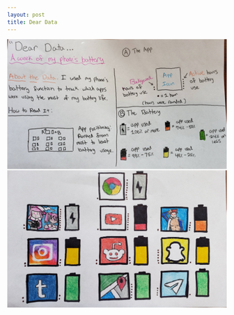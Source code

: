 ```yaml
---
layout: post
title: Dear Data
---
```


![front](/images/20191031_154805.jpg)
![back](/images/20191031_154831.jpg)

